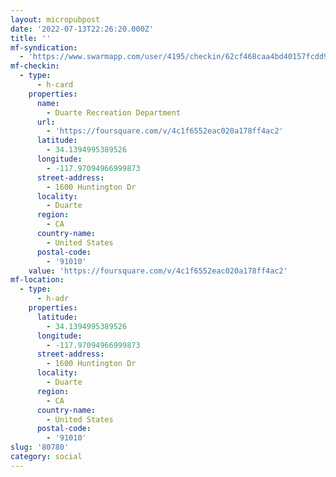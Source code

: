 ```yaml
---
layout: micropubpost
date: '2022-07-13T22:26:20.000Z'
title: ''
mf-syndication:
  - 'https://www.swarmapp.com/user/4195/checkin/62cf468caa4bd40157fcdd94'
mf-checkin:
  - type:
      - h-card
    properties:
      name:
        - Duarte Recreation Department
      url:
        - 'https://foursquare.com/v/4c1f6552eac020a178ff4ac2'
      latitude:
        - 34.1394995389526
      longitude:
        - -117.97094966999873
      street-address:
        - 1600 Huntington Dr
      locality:
        - Duarte
      region:
        - CA
      country-name:
        - United States
      postal-code:
        - '91010'
    value: 'https://foursquare.com/v/4c1f6552eac020a178ff4ac2'
mf-location:
  - type:
      - h-adr
    properties:
      latitude:
        - 34.1394995389526
      longitude:
        - -117.97094966999873
      street-address:
        - 1600 Huntington Dr
      locality:
        - Duarte
      region:
        - CA
      country-name:
        - United States
      postal-code:
        - '91010'
slug: '80780'
category: social
---
```

